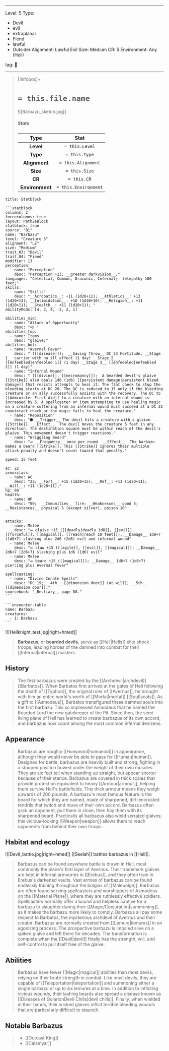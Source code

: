 
---


Level: 5
Type:
- Devil
- evil
- extraplanar
- Fiend
- lawful
- Outsider
Alignment: Lawful Evil
Size: Medium
CR: 5
Environment: Any (Hell)


tag: 👹

---

> [!infobox]+
> #  `= this.file.name`
> ![[Barbazu_sketch.jpg]]
> ##### Stats
> Type | Stat |
> :---:|:---:|
> **Level** | `= this.Level` |
> **Type** | `= this.Type` |
> **Alignment** | `= this.Alignment` |
> **Size** | `= this.Size` |
> **CR** | `= this.CR` |
> **Environment** | `= this.Environment` |




````ad-info
title: Statblock

```statblock
columns: 2
forcecolumns: true
layout: Path2eBlock
statblock: true
source: "B1"
name: "Barbazu"
level: "Creature 5"
alignment: "LE"
size: "Medium"
trait_03: "Devil"
trait_04: "Fiend"
modifier: 13
perception:
  - name: "Perception"
    desc: "Perception +13; __greater darkvision__;"
languages: "Celestial, Common, Draconic, Infernal;  telepathy 100 feet;"
skills:
  - name: "Skills"
    desc: "__Acrobatics__: +11 (1d20+11); __Athletics__: +13 (1d20+13); __Intimidation__: +10 (1d20+10); __Religion__: +11 (1d20+11); __Stealth__: +11 (1d20+11); "
abilityMods: [4, 2, 4, -2, 2, 1]

abilities_mid:
  - name: "Attack of Opportunity"
    desc: "⬲ "
abilities_top:
  - name: Items
    desc: "glaive;"
abilities_bot:
  - name: "Avernal Fever"
    desc: " ([[disease]]);  __Saving Throw__ DC 23 Fortitude. __Stage 1__ carrier with no ill effect (1 day) __Stage 2__ [[enfeebled|enfeebled 1]] (1 day) __Stage 3__ [[enfeebled|enfeebled 2]] (1 day)"
  - name: "Infernal Wound"
    desc: " ([[divine]], [[necromancy]]);  A bearded devil's glaive [[Strike]] also deals 1d6 (1d6) [[persistent damage|persistent bleed damage]] that resists attempts to heal it. The flat check to stop the bleeding starts at DC 20. The DC is reduced to 15 only if the bleeding creature or an ally successfully assists with the recovery. The DC to [[Administer First Aid]] to a creature with an infernal wound is increased by 5. A spellcaster or item attempting to use healing magic on a creature suffering from an infernal wound must succeed at a DC 21 counteract check or the magic fails to heal the creature."
  - name: "Reposition"
    desc: "⭓ __Trigger__ The devil hits a creature with a glaive [[Strike]]. __Effect__  The devil moves the creature 5 feet in any direction. The destination square must be within reach of the devil's glaive. This movement doesn't trigger reactions."
  - name: "Wriggling Beard"
    desc: "⬻ __Frequency__ once per round  __Effect__  The barbazu makes a beard [[Strike]]. This [[Strike]] ignores their multiple attack penalty and doesn't count toward that penalty."

speed: 35 feet

ac: 22
armorclass:
  - name: AC
    desc: "22; __Fort__: +15 (1d20+15); __Ref__: +11 (1d20+11); __Will__: +11 (1d20+11);"
hp: 60
health:
  - name: HP
    desc: "60;  __Immunities__ fire; __Weaknesses__ good 5; __Resistances__ physical 5 (except silver), poison 10"


attacks:
  - name: Melee
    desc: "⬻ glaive +15 ([[deadly|deadly 1d8]], [[evil]], [[forceful]], [[magical]], [[reach|reach 10 feet]]); __Damage__ 1d8+7 (1d8+7) slashing plus 2d6 (2d6) evil and infernal wound"
  - name: Melee
    desc: "⬻ claw +15 ([[agile]], [[evil]], [[magical]]); __Damage__ 2d6+7 (2d6+7) slashing plus 1d6 (1d6) evil"
  - name: Melee
    desc: "⬻ beard +15 ([[magical]]); __Damage__ 1d6+7 (1d6+7) piercing plus Avernal fever"

spellcasting:
  - name: "Divine Innate Spells"
    desc: "DC 19; __4th__ [[dimension door]] (at will); __5th__ [[dimension door]];"
sourcebook: "_Bestiary_, page 88."
```

```encounter-table
name: Barbazu
creatures:
  - 1: Barbazu
```

````



![[Hellknight_test.jpg|right+hmed]] 


> **Barbazus**, or **bearded devils**, serve as [[Hell|Hells]] elite shock troops, leading hordes of the damned into combat for their [[Infernal|infernal]] masters.



## History

> The first barbazus were created by the [[Archdevil|archdevil]] [[Barbatos]]. When Barbatos first arrived at the gates of Hell following the death of [[Typhon]], the original ruler of [[Avernus]], he brought with him an entire world's worth of [[Mortal|mortal]] [[Soul|souls]]. As a gift to [[Asmodeus]], Barbatos transfigured these damned souls into the first barbazu. This so impressed Asmodeus that he named the Bearded Lord the new gatekeeper of the Pit. Since then, the semi-living plane of Hell has learned to create barbazus of its own accord, and barbazus now count among the most common infernal denizens.


## Appearance

> Barbazus are roughly [[Humanoid|humanoid]] in appearance, although they would never be able to pass for [[Human|human]]. Designed for battle, barbazus are heavily built and strong, fighting in a stooped position bowed under the weight of their own muscles. They are six feet tall when standing up straight, but appear shorter because of their stance. Barbazus are covered in thick scales that provide protection equivalent to heavy [[Armour|armour]], helping them survive Hell's battlefields. This thick armour means they weigh upwards of 200 pounds.
> A barbazu's most famous feature is the beard for which they are named, made of sharpened, dirt-encrusted tendrils that twitch and move of their own accord. Barbazus often grab an opponent, pull them in close, then flay them with its sharpened beard. Practically all barbazus also wield serrated glaives; this vicious-looking [[Weapon|weapon]] allows them to reach opponents from behind their own troops.


## Habitat and ecology

![[Devil_battle.jpg|right+hmed]] 
 [[Seelah]] battles barbazus in [[Hell]].
> Barbazus can be found anywhere battle is drawn in Hell, most commonly the plane's first layer of Avernus. Their trademark glaives are kept in infernal armouries in [[Erebus]], and they often train in Erebus's darkened vaults. Vast armies of barbazus can be found endlessly training throughout the bolgias of [[Malebolge]].
> Barbazus are often found serving spellcasters and worshippers of Asmodeus on the [[Material Plane]], where they are ruthlessly effective soldiers. Spellcasters normally offer a bound and helpless captive for a barbazu to slaughter during their [[Magic/Conjuration|summoning]], as it makes the barbazu more likely to comply. Barbazus all pay some respect to Barbatos, the mysterious archdevil of Avernus and their creator.
> Barbazus are normally created from [[Lemure|lemures]] in an agonizing process. The prospective barbazu is impaled alive on a spiked glaive and left there for decades. The transformation is complete when the [[Devil|devil]] finally has the strength, will, and self-control to pull itself free of the glaive.


## Abilities

> Barbazus have fewer [[Magic|magical]] abilities than most devils, relying on their brute strength in combat. Like most devils, they are capable of [[Teleportation|teleportation]] and summoning either a single barbazu or up to six lemures at a time. In addition to inflicting vicious wounds, their lashing beards also spread a disease known as [[Diseases of GolarionDevil Chills|devil chills]]. Finally, when wielded in their hands, their wicked glaives inflict terrible bleeding wounds that are particularly difficult to staunch.


## Notable Barbazus

> - [[Outcast King]]
> - [[Calamyar]]









